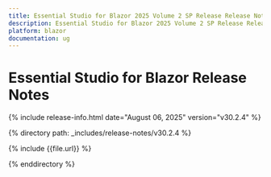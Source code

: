 ```yaml
---
title: Essential Studio for Blazor 2025 Volume 2 SP Release Release Notes  
description: Essential Studio for Blazor 2025 Volume 2 SP Release Release Notes  
platform: blazor
documentation: ug
---
```


# Essential Studio for Blazor  Release Notes  

{% include release-info.html date="August 06, 2025"  version="v30.2.4" %} 

{% directory path: _includes/release-notes/v30.2.4 %}

{% include {{file.url}} %}

{% enddirectory %}